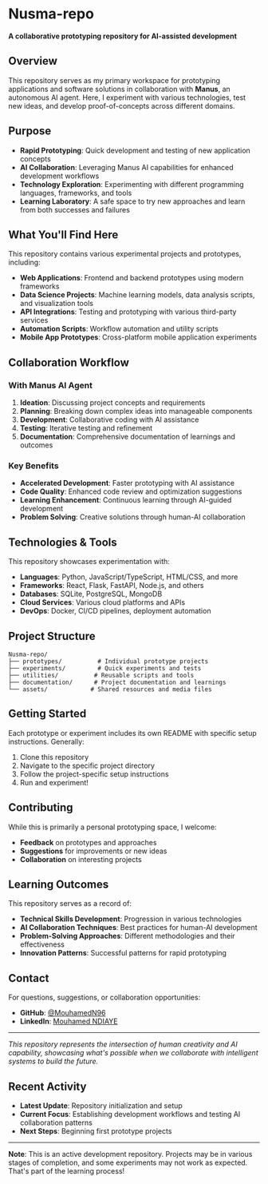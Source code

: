 # Nusma-repo

**A collaborative prototyping repository for AI-assisted development**

## Overview

This repository serves as my primary workspace for prototyping applications and software solutions in collaboration with **Manus**, an autonomous AI agent. Here, I experiment with various technologies, test new ideas, and develop proof-of-concepts across different domains.

## Purpose

- **Rapid Prototyping**: Quick development and testing of new application concepts
- **AI Collaboration**: Leveraging Manus AI capabilities for enhanced development workflows
- **Technology Exploration**: Experimenting with different programming languages, frameworks, and tools
- **Learning Laboratory**: A safe space to try new approaches and learn from both successes and failures

## What You'll Find Here

This repository contains various experimental projects and prototypes, including:

- **Web Applications**: Frontend and backend prototypes using modern frameworks
- **Data Science Projects**: Machine learning models, data analysis scripts, and visualization tools
- **API Integrations**: Testing and prototyping with various third-party services
- **Automation Scripts**: Workflow automation and utility scripts
- **Mobile App Prototypes**: Cross-platform mobile application experiments

## Collaboration Workflow

### With Manus AI Agent

1. **Ideation**: Discussing project concepts and requirements
2. **Planning**: Breaking down complex ideas into manageable components
3. **Development**: Collaborative coding with AI assistance
4. **Testing**: Iterative testing and refinement
5. **Documentation**: Comprehensive documentation of learnings and outcomes

### Key Benefits

- **Accelerated Development**: Faster prototyping with AI assistance
- **Code Quality**: Enhanced code review and optimization suggestions
- **Learning Enhancement**: Continuous learning through AI-guided development
- **Problem Solving**: Creative solutions through human-AI collaboration

## Technologies & Tools

This repository showcases experimentation with:

- **Languages**: Python, JavaScript/TypeScript, HTML/CSS, and more
- **Frameworks**: React, Flask, FastAPI, Node.js, and others
- **Databases**: SQLite, PostgreSQL, MongoDB
- **Cloud Services**: Various cloud platforms and APIs
- **DevOps**: Docker, CI/CD pipelines, deployment automation

## Project Structure

```
Nusma-repo/
├── prototypes/          # Individual prototype projects
├── experiments/         # Quick experiments and tests
├── utilities/          # Reusable scripts and tools
├── documentation/      # Project documentation and learnings
└── assets/            # Shared resources and media files
```

## Getting Started

Each prototype or experiment includes its own README with specific setup instructions. Generally:

1. Clone this repository
2. Navigate to the specific project directory
3. Follow the project-specific setup instructions
4. Run and experiment!

## Contributing

While this is primarily a personal prototyping space, I welcome:

- **Feedback** on prototypes and approaches
- **Suggestions** for improvements or new ideas
- **Collaboration** on interesting projects

## Learning Outcomes

This repository serves as a record of:

- **Technical Skills Development**: Progression in various technologies
- **AI Collaboration Techniques**: Best practices for human-AI development
- **Problem-Solving Approaches**: Different methodologies and their effectiveness
- **Innovation Patterns**: Successful patterns for rapid prototyping

## Contact

For questions, suggestions, or collaboration opportunities:

- **GitHub**: [@MouhamedN96](https://github.com/MouhamedN96)
- **LinkedIn**: [Mouhamed NDIAYE](https://www.linkedin.com/in/moh749)

---

*This repository represents the intersection of human creativity and AI capability, showcasing what's possible when we collaborate with intelligent systems to build the future.*

## Recent Activity

- **Latest Update**: Repository initialization and setup
- **Current Focus**: Establishing development workflows and testing AI collaboration patterns
- **Next Steps**: Beginning first prototype projects

---

**Note**: This is an active development repository. Projects may be in various stages of completion, and some experiments may not work as expected. That's part of the learning process!
